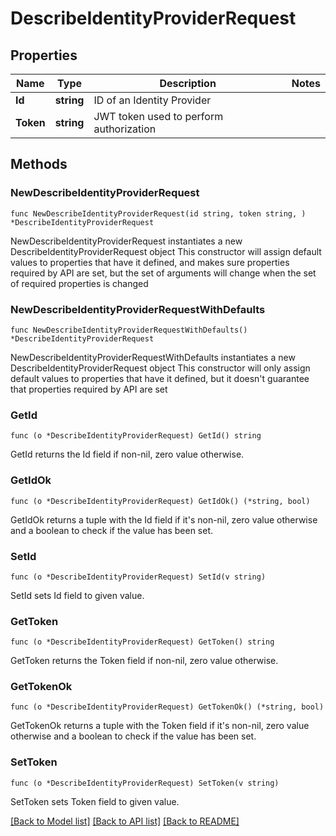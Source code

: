 # DescribeIdentityProviderRequest

## Properties

Name | Type | Description | Notes
------------ | ------------- | ------------- | -------------
**Id** | **string** | ID of an Identity Provider | 
**Token** | **string** | JWT token used to perform authorization | 

## Methods

### NewDescribeIdentityProviderRequest

`func NewDescribeIdentityProviderRequest(id string, token string, ) *DescribeIdentityProviderRequest`

NewDescribeIdentityProviderRequest instantiates a new DescribeIdentityProviderRequest object
This constructor will assign default values to properties that have it defined,
and makes sure properties required by API are set, but the set of arguments
will change when the set of required properties is changed

### NewDescribeIdentityProviderRequestWithDefaults

`func NewDescribeIdentityProviderRequestWithDefaults() *DescribeIdentityProviderRequest`

NewDescribeIdentityProviderRequestWithDefaults instantiates a new DescribeIdentityProviderRequest object
This constructor will only assign default values to properties that have it defined,
but it doesn't guarantee that properties required by API are set

### GetId

`func (o *DescribeIdentityProviderRequest) GetId() string`

GetId returns the Id field if non-nil, zero value otherwise.

### GetIdOk

`func (o *DescribeIdentityProviderRequest) GetIdOk() (*string, bool)`

GetIdOk returns a tuple with the Id field if it's non-nil, zero value otherwise
and a boolean to check if the value has been set.

### SetId

`func (o *DescribeIdentityProviderRequest) SetId(v string)`

SetId sets Id field to given value.


### GetToken

`func (o *DescribeIdentityProviderRequest) GetToken() string`

GetToken returns the Token field if non-nil, zero value otherwise.

### GetTokenOk

`func (o *DescribeIdentityProviderRequest) GetTokenOk() (*string, bool)`

GetTokenOk returns a tuple with the Token field if it's non-nil, zero value otherwise
and a boolean to check if the value has been set.

### SetToken

`func (o *DescribeIdentityProviderRequest) SetToken(v string)`

SetToken sets Token field to given value.



[[Back to Model list]](../README.md#documentation-for-models) [[Back to API list]](../README.md#documentation-for-api-endpoints) [[Back to README]](../README.md)


